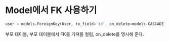 # Model에서 FK 사용하기

```python
user = models.ForeignKey(User, to_field='id', on_delete=models.CASCADE)
```

부모 테이블, 부모 테이블에서 FK를 가져올 컬럼, on_delete를 명시해 준다.